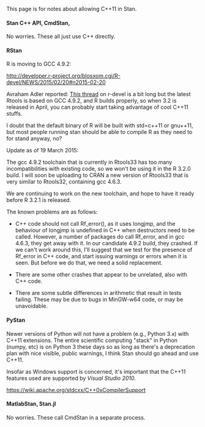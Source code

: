 This page is for notes about allowing C++11 in Stan.

#### Stan C++ API, CmdStan,

No worries.  These all just use C++ directly.


#### RStan

R is moving to GCC 4.9.2:

http://developer.r-project.org/blosxom.cgi/R-devel/NEWS/2015/02/20#n2015-02-20

Avraham Adler reported:  [This thread](https://stat.ethz.ch/pipermail/r-devel/2015-March/070785.html) on r-devel is a bit long but the latest Rtools is based on GCC 4.9.2, and R builds properly, so when 3.2 is released in April, you can probably start taking advantage of cool C++11 stuffs.

I doubt that the default binary of R will be built with std=c++11 or gnu++11, but most people running stan should be able to compile R as they need to for stand anyway, no?

Update as of 19 March 2015:

The gcc 4.9.2 toolchain that is currently in Rtools33 has too many incompatibilities with existing code, so we won't be using it in the R 3.2.0 build.  I will soon be uploading to CRAN a new version of Rtools33 that is very similar to Rtools32, containing gcc 4.6.3.

We are continuing to work on the new toolchain, and hope to have it ready before R 3.2.1 is released.

The known problems are as follows:

* C++ code should not call Rf_error(), as it uses longjmp, and the behaviour of longjmp is undefined in C++ when destructors need to be called.  However, a number of packages do call Rf_error, and in gcc 4.6.3, they get away with it.  In our candidate 4.9.2 build, they crashed.  If we can't work around this, I'll suggest that we test for the presence of Rf_error in C++ code, and start issuing warnings or errors when it is seen.  But before we do that, we need a solid replacement.

* There are some other crashes that appear to be unrelated, also with C++ code.

* There are some subtle differences in arithmetic that result in tests failing.  These may be due to bugs in MinGW-w64 code, or may be unavoidable.
</blockquote>

#### PyStan

Newer versions of Python will not have a problem (e.g., Python 3.x) with C++11 extensions. The entire scientific computing "stack" in Python (numpy, etc) is on Python 3 these days so as long as there's a deprecation plan with nice visible, public warnings, I think Stan should go ahead and use C++11.

Insofar as Windows support is concerned, it's important that the C++11 features used are supported by *Visual Studio 2010*.  

https://wiki.apache.org/stdcxx/C++0xCompilerSupport


####  MatlabStan, Stan.jl

No worries.  These call CmdStan in a separate process.